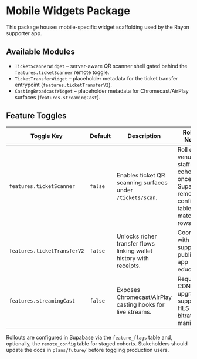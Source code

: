 # Mobile Widgets Package

This package houses mobile-specific widget scaffolding used by the Rayon supporter app.

## Available Modules

- `TicketScannerWidget` – server-aware QR scanner shell gated behind the `features.ticketScanner` remote toggle.
- `TicketTransferWidget` – placeholder metadata for the ticket transfer entrypoint (`features.ticketTransferV2`).
- `CastingBroadcastWidget` – placeholder metadata for Chromecast/AirPlay surfaces (`features.streamingCast`).

## Feature Toggles

| Toggle Key | Default | Description | Rollout Notes |
| --- | --- | --- | --- |
| `features.ticketScanner` | `false` | Enables ticket QR scanning surfaces under `/tickets/scan`. | Roll out to venue staff cohorts once Supabase remote config table has matching rows. |
| `features.ticketTransferV2` | `false` | Unlocks richer transfer flows linking wallet history with receipts. | Coordinate with support to publish in-app education. |
| `features.streamingCast` | `false` | Exposes Chromecast/AirPlay casting hooks for live streams. | Requires CDN upgrade to support HLS multi-bitrate manifests. |

Rollouts are configured in Supabase via the `feature_flags` table and, optionally, the `remote_config` table for staged cohorts. Stakeholders should update the docs in `plans/future/` before toggling production users.
